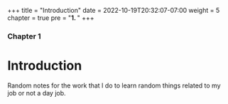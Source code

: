 +++
title = "Introduction"
date = 2022-10-19T20:32:07-07:00
weight = 5
chapter = true
pre = "<b>1. </b>"
+++

### Chapter 1

# Introduction

Random notes for the work that I do to learn random things related to my job or not a day job.

